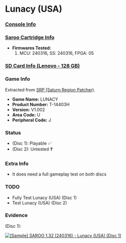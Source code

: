 # Lunacy (USA)

### [Console Info](../../../../Info/Consoles/VA13/README.md)

### [Saroo Cartridge Info](../../../../Info/Cartridges/RetroGameParadiseStore/1.32F/README.md)

- <b>Firmwares Tested:</b>
  1. MCU: 240316, SS: 240316, FPGA: 05

### [SD Card Info (Lenovo - 128 GB)](../../../../Info/SdCards/Lenovo/128GB/fat32/README.md)

### Game Info

Extracted from [SRP (Saturn Region Patcher)](https://segaxtreme.net/resources/saturn-region-patcher.81/download).

- <b>Game Name:</b> LUNACY
- <b>Product Number:</b> T-14403H
- <b>Version:</b> V1.002
- <b>Area Code:</b> U
- <b>Peripheral Code:</b> J

### Status

- (Disc 1): Playable :white_check_mark:
- (Disc 2): Untested :question:

### Extra Info

- It does need a full gameplay test on both discs

### TODO

- Fully Test Lunacy (USA) (Disc 1)
- Test Lunacy (USA) (Disc 2)

### Evidence

(Disc 1):

[![[Sample] SAROO 1.32 (240316) - Lunacy (USA) (Disc 1)](https://img.youtube.com/vi/GYGlhvBCPe4/0.jpg)](https://www.youtube.com/watch?v=GYGlhvBCPe4)
